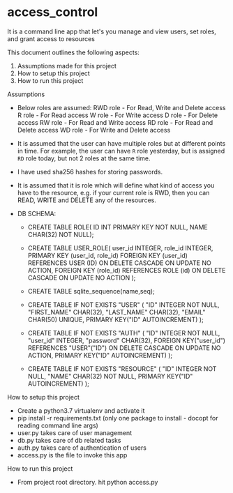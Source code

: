 # access_control
It is a command line app that let's you  manage and view users, set roles, and grant access to resources

This document outlines the following aspects:
1. Assumptions made for this project
2. How to setup this project
3. How to run this project

Assumptions
   - Below roles are assumed:
     RWD role - For Read, Write and Delete access
     R role - For Read access
     W role - For Write access
     D role - For Delete access
     RW role - For Read and Write access
     RD role - For Read and Delete access
     WD role - For Write and Delete access

   - It is assumed that the user can have multiple roles but at different points in time.
     For example, the user can have `R` role yesterday, but is assigned `RD` role today, but not 2 roles at the same time.

   - I have used sha256 hashes for storing passwords.

   - It is assumed that it is role which will define what kind of access you have to the resource,
     e.g. if your current role is RWD, then you can READ, WRITE and DELETE any of the resources.
     
   - DB SCHEMA:
     - CREATE TABLE ROLE(
       ID INT PRIMARY KEY NOT NULL,
       NAME CHAR(32) NOT NULL);
     - CREATE TABLE USER_ROLE(
       user_id INTEGER,
       role_id INTEGER,
       PRIMARY KEY (user_id, role_id) 
       FOREIGN KEY (user_id) 
       REFERENCES USER (ID)
        ON DELETE CASCADE
        ON UPDATE NO ACTION,
       FOREIGN KEY (role_id)
       REFERENCES ROLE (id)
        ON DELETE CASCADE
        ON UPDATE NO ACTION
       );
     - CREATE TABLE sqlite_sequence(name,seq);
     - CREATE TABLE IF NOT EXISTS "USER" (
	    "ID"	INTEGER NOT NULL,
	    "FIRST_NAME"	CHAR(32),
	    "LAST_NAME"	CHAR(32),
	    "EMAIL"	CHAR(50) UNIQUE,
	    PRIMARY KEY("ID" AUTOINCREMENT)
       );

     - CREATE TABLE IF NOT EXISTS "AUTH" (
	    "ID"	INTEGER NOT NULL,
	    "user_id"	INTEGER,
	    "password"	CHAR(32),
	    FOREIGN KEY("user_id") REFERENCES "USER"("ID") ON DELETE CASCADE ON UPDATE NO ACTION,
	    PRIMARY KEY("ID" AUTOINCREMENT)
       );

     - CREATE TABLE IF NOT EXISTS "RESOURCE" (
	    "ID"	INTEGER NOT NULL,
	    "NAME"	CHAR(32) NOT NULL,
	    PRIMARY KEY("ID" AUTOINCREMENT)
       );

How to setup this project
   - Create a python3.7 virtualenv and activate it
   - pip install -r requirements.txt (only one package to install - docopt for reading command line args)
   - user.py takes care of user management
   - db.py takes care of db related tasks
   - auth.py takes care of authentication of users
   - access.py is the file to invoke this app

How to run this project
   - From project root directory. hit python access.py
